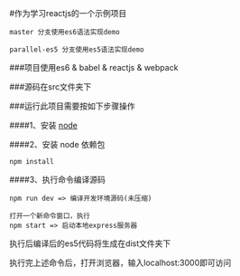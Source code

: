 #作为学习reactjs的一个示例项目
```
master 分支使用es6语法实现demo

parallel-es5 分支使用es5语法实现demo
```

###项目使用es6 & babel & reactjs & webpack

###源码在src文件夹下

###运行此项目需要按如下步骤操作

####1、安装 [node](https://nodejs.org/en/download/)

####2、安装 node 依赖包
```
npm install
```
####3、执行命令编译源码
```
npm run dev => 编译开发环境源码(未压缩)

打开一个新命令窗口，执行
npm start => 启动本地express服务器
```
执行后编译后的es5代码将生成在dist文件夹下

执行完上述命令后，打开浏览器，输入localhost:3000即可访问